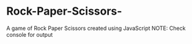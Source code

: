 # Rock-Paper-Scissors-
A game of Rock Paper Scissors created using JavaScript 
NOTE: Check console for output